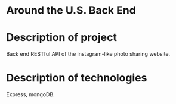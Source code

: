 # Around the U.S. Back End  
  
# Description of project
  Back end RESTful API of the instagram-like photo sharing website.
# Description of technologies
  Express, mongoDB.

